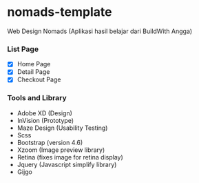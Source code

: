 # nomads-template
Web Design Nomads (Aplikasi hasil belajar dari BuildWith Angga)

### List Page
- [x] Home Page
- [x] Detail Page
- [x] Checkout Page

### Tools and Library
- Adobe XD (Design)
- InVision (Prototype)
- Maze Design (Usability Testing)
- Scss
- Bootstrap (version 4.6)
- Xzoom (Image preview library)
- Retina (fixes image for retina display)
- Jquery (Javascript simplify library)
- Gijgo
